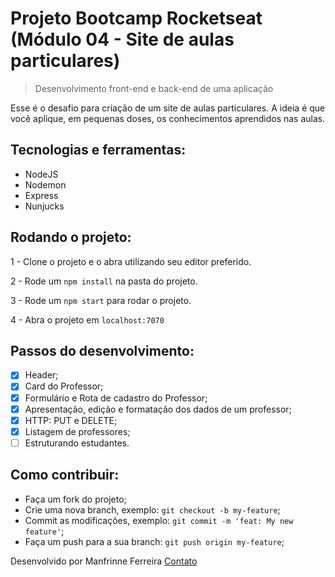 # Projeto Bootcamp Rocketseat (Módulo 04 - Site de aulas particulares)

> Desenvolvimento front-end e back-end de uma aplicação

Esse é o desafio para criação de um site de aulas particulares. A ideia é que você aplique, em pequenas doses, os conhecimentos aprendidos nas aulas.

 ## Tecnologias e ferramentas:

 <ul>
  <li>NodeJS</li>
  <li>Nodemon</li>
  <li>Express</li>
  <li>Nunjucks</li>
 </ul>

## Rodando o projeto:

1 - Clone o projeto e o abra utilizando seu editor preferido.

2 - Rode um `npm install` na pasta do projeto.

3 - Rode um `npm start` para rodar o projeto.

4 - Abra o projeto em `localhost:7070`

## Passos do desenvolvimento:

- [x] Header;
- [x] Card do Professor;
- [x] Formulário e Rota de cadastro do Professor;
- [x] Apresentação, edição e formatação dos dados de um professor;
- [x] HTTP: PUT e DELETE;
- [x] Listagem de professores;
- [ ] Estruturando estudantes.

## Como contribuir:

-  Faça um fork do projeto;
-  Crie uma nova branch, exemplo: `git checkout -b my-feature`;
-  Commit as modificações, exemplo: `git commit -m 'feat: My new feature'`;
-  Faça um push para a sua branch: `git push origin my-feature`;


Desenvolvido por Manfrinne Ferreira [Contato](https://www.linkedin.com/in/manfrinne-ferreira-6033121a7/)
